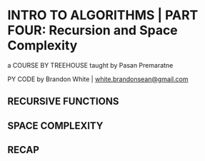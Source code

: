 # INTRO TO ALGORITHMS | PART FOUR: Recursion and Space Complexity

a COURSE BY TREEHOUSE
taught by Pasan Premaratne

PY CODE by Brandon White | white.brandonsean@gmail.com

## RECURSIVE FUNCTIONS

## SPACE COMPLEXITY

## RECAP